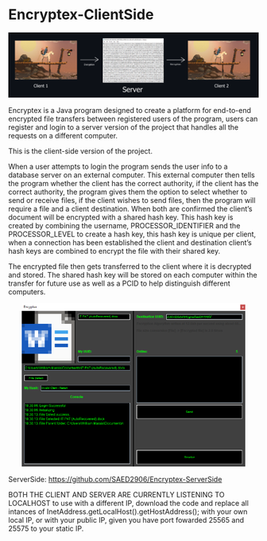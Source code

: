 # Encryptex-ClientSide

<p align="center">
  <img src="https://github.com/SAED2906/Encryptex-ClientSide/blob/main/Process.PNG" width="1500" alt="accessibility text">
</p>

Encryptex is a Java program designed to create a platform for end-to-end encrypted file transfers between registered users of the program, users can register and login to a server version of the project that handles all the requests on a different computer.

This is the client-side version of the project.

When a user attempts to login the program sends the user info to a database server on an external computer. This external computer then tells the program whether the client has the correct authority, if the client has the correct authority, the program gives them the option to select whether to send or receive files, if the client wishes to send files, then the program will require a file and a client destination. When both are confirmed the client’s document will be encrypted with a shared hash key. This hash key is created by combining the username, PROCESSOR_IDENTIFIER and the PROCESSOR_LEVEL to create a hash key, this hash key is unique per client, when a connection has been established the client and destination client’s hash keys are combined to encrypt the file with their shared key.

The encrypted file then gets transferred to the client where it is decrypted and stored.
The shared hash key will be stored on each computer within the transfer for future use as well as a PCID to help distinguish different computers.

<p align="center">
  <img src="https://github.com/SAED2906/Encryptex-ClientSide/blob/main/GUIDemo.png" width="450" alt="accessibility text">
</p>

ServerSide: https://github.com/SAED2906/Encryptex-ServerSide

BOTH THE CLIENT AND SERVER ARE CURRENTLY LISTENING TO LOCALHOST
to use with a different IP, download the code and replace all intances of InetAddress.getLocalHost().getHostAddress(); with your own local IP, or with your public IP, given you have port fowarded 25565 and 25575 to your static IP.

